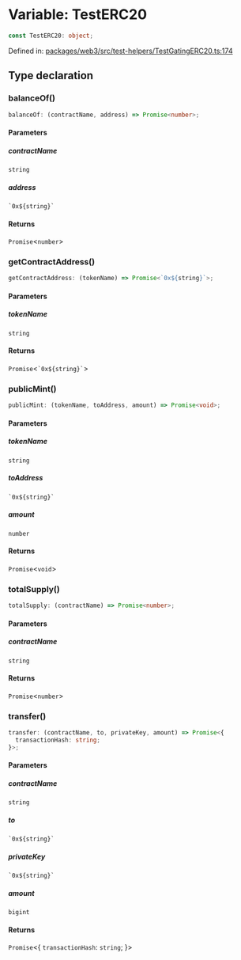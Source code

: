 # Variable: TestERC20

```ts
const TestERC20: object;
```

Defined in: [packages/web3/src/test-helpers/TestGatingERC20.ts:174](https://github.com/towns-protocol/towns/blob/0db1fd0ac7258e8db8cedfb6183e8eade8284fa1/packages/web3/src/test-helpers/TestGatingERC20.ts#L174)

## Type declaration

### balanceOf()

```ts
balanceOf: (contractName, address) => Promise<number>;
```

#### Parameters

##### contractName

`string`

##### address

`` `0x${string}` ``

#### Returns

`Promise`\<`number`\>

### getContractAddress()

```ts
getContractAddress: (tokenName) => Promise<`0x${string}`>;
```

#### Parameters

##### tokenName

`string`

#### Returns

`Promise`\<`` `0x${string}` ``\>

### publicMint()

```ts
publicMint: (tokenName, toAddress, amount) => Promise<void>;
```

#### Parameters

##### tokenName

`string`

##### toAddress

`` `0x${string}` ``

##### amount

`number`

#### Returns

`Promise`\<`void`\>

### totalSupply()

```ts
totalSupply: (contractName) => Promise<number>;
```

#### Parameters

##### contractName

`string`

#### Returns

`Promise`\<`number`\>

### transfer()

```ts
transfer: (contractName, to, privateKey, amount) => Promise<{
  transactionHash: string;
}>;
```

#### Parameters

##### contractName

`string`

##### to

`` `0x${string}` ``

##### privateKey

`` `0x${string}` ``

##### amount

`bigint`

#### Returns

`Promise`\<\{
  `transactionHash`: `string`;
\}\>
